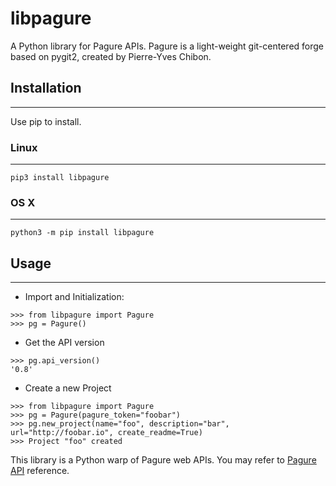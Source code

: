 # libpagure

A Python library for Pagure APIs. Pagure is a light-weight git-centered forge based on pygit2, created by Pierre-Yves Chibon.

## Installation
---

Use pip to install.

### Linux
---

```
pip3 install libpagure
```

### OS X
---

```
python3 -m pip install libpagure
```

## Usage
---
* Import and Initialization:
```
>>> from libpagure import Pagure
>>> pg = Pagure()
```

* Get the API version
```
>>> pg.api_version()
'0.8'
```

* Create a new Project
```
>>> from libpagure import Pagure
>>> pg = Pagure(pagure_token="foobar")
>>> pg.new_project(name="foo", description="bar", url="http://foobar.io", create_readme=True)
>>> Project "foo" created
```

This library is a Python warp of Pagure web APIs.
You may refer to [Pagure API](https://pagure.io/api/0/) reference.
